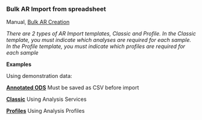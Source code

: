 ### Bulk AR Import from spreadsheet
Manual, [Bulk AR Creation](http://demo.bikalabs.com/knowledge-centre/manual/bika-3-user-manual/samples.-analyses.-analysis-requests/creating-analysis-requests-ars-column/bulk-ar-creation)

_There are 2 types of AR Import templates, Classic and Profile. In the Classic template, you must indicate which analyses are required for each sample. In the Profile template, you must indicate which profiles are required for each sample_

**Examples** 

Using demonstration data:

**[Annotated ODS](https://gist.github.com/lemoene/d56a518a818fa7ea9f3a)**
Must be saved as CSV before import

**[Classic](https://gist.github.com/lemoene/d56a518a818fa7ea9f3a/raw/96b34597cdc07f8538c99b8f4826060c6d093811/ARImportClassic201406.csv)**
Using Analysis Services

**[Profiles](https://gist.github.com/lemoene/d56a518a818fa7ea9f3a/raw/9896fd385d478adbb71db27e432dfce74bf08792/ARImportProfiles201406.csv)**
Using Analysis Profiles